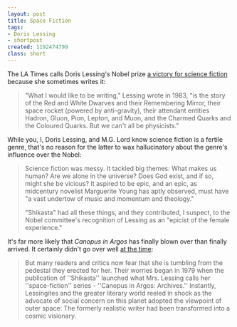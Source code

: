 ```yaml
---
layout: post
title: Space Fiction
tags:
- Doris Lessing
- shortpost
created: 1192474799
class: short
---
```

The LA Times calls Doris Lessing's Nobel prize [a victory for science fiction](http://www.latimes.com/entertainment/la-et-lessing15oct15,0,4487666.story) because she sometimes writes it:

> "What I would like to be writing," Lessing wrote in 1983, "is the story of the Red and White Dwarves and their Remembering Mirror, their space rocket (powered by anti-gravity), their attendant entities Hadron, Gluon, Pion, Lepton, and Muon, and the Charmed Quarks and the Coloured Quarks.<!--break-->  But we can't all be physicists."

While you, I, Doris Lessing, and M.G. Lord know science fiction is a fertile genre, that's no reason for the latter to wax hallucinatory about the genre's influence over the Nobel:

> Science fiction was messy. It tackled big themes: What makes us human? Are we alone in the universe? Does God exist, and if so, might she be vicious? It aspired to be epic, and an epic, as midcentury novelist Marguerite Young has aptly observed, must have "a vast undertow of music and momentum and theology."
>
> "Shikasta" had all these things, and they contributed, I suspect, to the Nobel committee's recognition of Lessing as an "epicist of the female experience."

It's far more likely that *Canopus in Argos* has finally blown over than finally arrived.  It certainly didn't go over well [at the time](http://www.nytimes.com/books/99/01/10/specials/lessing-space.html):

> But many readers and critics now fear that she is tumbling from the pedestal they erected for her. Their worries began in 1979 when the publication of ''Shikasta'' launched what Mrs. Lessing calls her ''space-fiction'' series - ''Canopus in Argos: Archives.'' Instantly, Lessingites and the greater literary world reeled in shock as the advocate of social concern on this planet adopted the viewpoint of outer space: The formerly realistic writer had been transformed into a cosmic visionary.
